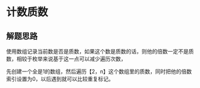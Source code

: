 # 计数质数

## 解题思路

使用数组记录当前数是否是质数，如果这个数是质数的话，则他的倍数一定不是质数，相较于枚举来说基于这一点可以减少遍历次数，

先创建一个全是1的数组，然后遍历【2，n】这个数组里的质数，同时把他的倍数索引设置为0，以后遇到就可以比较重复标记。
